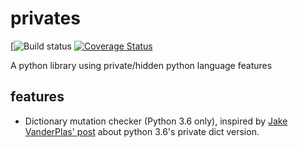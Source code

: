 # privates

[![Build status](https://travis-ci.org/fastats/privates.svg?branch=master)
[![Coverage Status](https://coveralls.io/repos/github/fastats/privates/badge.svg?branch=master)](https://coveralls.io/github/fastats/privates?branch=master)



A python library using private/hidden python language features


## features

- Dictionary mutation checker (Python 3.6 only), inspired by [Jake
VanderPlas' post](https://jakevdp.github.io/blog/2017/05/26/exposing-private-dict-version/)
about python 3.6's private dict version.


